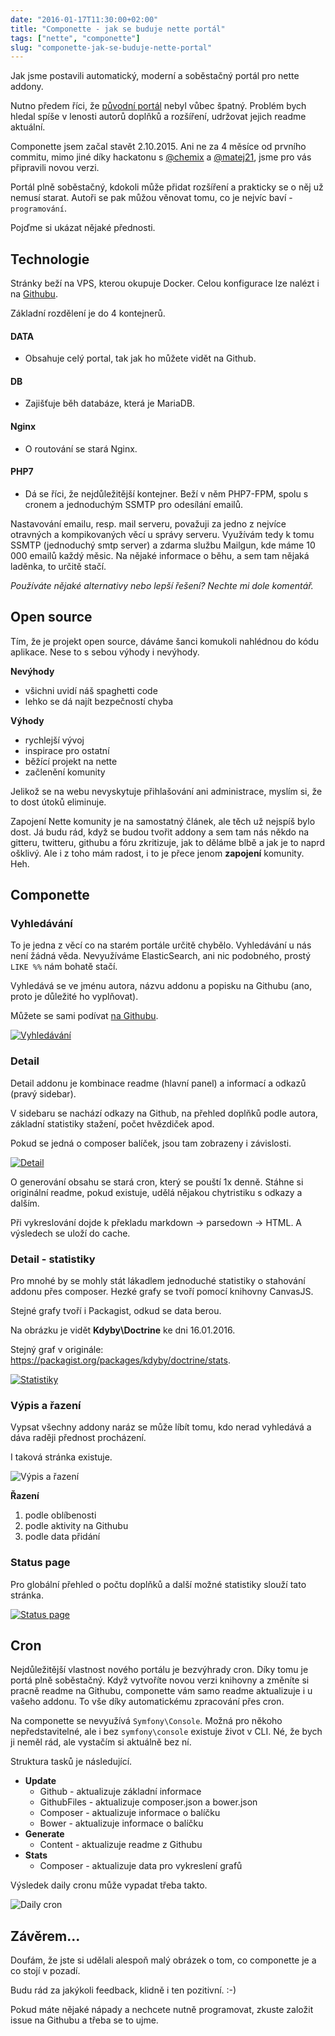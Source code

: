 ```yaml
---
date: "2016-01-17T11:30:00+02:00"
title: "Componette - jak se buduje nette portál"
tags: ["nette", "componette"]
slug: "componette-jak-se-buduje-nette-portal"
---
```


Jak jsme postavili automatický, moderní a soběstačný portál pro nette addony.

<!--more-->

Nutno předem říci, že [původní portál](https://github.com/nette/web-addons.nette.org)
nebyl vůbec špatný. Problém bych hledal spíše v lenosti autorů doplňků a rozšíření,
udržovat jejich readme aktuální.

Componette jsem začal stavět 2.10.2015. Ani ne za 4 měsíce od prvního commitu,
mimo jiné díky hackatonu s [@chemix](https://github.com/chemix) a
[@matej21](https://github.com/matej21), jsme pro vás připravili novou verzi.

Portál plně soběstačný, kdokoli může přidat rozšíření a prakticky
se o něj už nemusí starat. Autoři se pak můžou věnovat tomu, co je nejvíc
 baví - `programování`.

Pojďme si ukázat nějaké přednosti.

## Technologie

Stránky beží na VPS, kterou okupuje Docker. Celou konfigurace lze nalézt i na
[Githubu](https://github.com/componette/componette.com/tree/docker).

Základní rozdělení je do 4 kontejnerů.

#### DATA

- Obsahuje celý portal, tak jak ho můžete vidět na Github.

#### DB

- Zajišťuje běh databáze, která je MariaDB.

#### Nginx

- O routování se stará Nginx.

#### PHP7

- Dá se říci, že nejdůležitější kontejner. Beží v něm PHP7-FPM, spolu s cronem a
jednoduchým SSMTP pro odesílání emailů.

Nastavování emailu, resp. mail serveru, považuji za jedno z nejvíce otravných
a kompikovaných věcí u správy serveru. Využívám tedy k tomu SSMTP (jednoduchý
smtp server) a zdarma službu Mailgun, kde máme 10 000 emailů každý měsic.
Na nějaké informace o běhu, a sem tam nějaká laděnka, to určitě stačí.

*Používáte nějaké alternativy nebo lepší řešení? Nechte mi dole komentář.*

## Open source

Tím, že je projekt open source, dáváme šanci komukoli nahlédnou do kódu aplikace.
Nese to s sebou výhody i nevýhody.

**Nevýhody**
- všichni uvidí náš spaghetti code
- lehko se dá najít bezpečností chyba

**Výhody**
- rychlejší vývoj
- inspirace pro ostatní
- běžící projekt na nette
- začlenění komunity

Jelikož se na webu nevyskytuje přihlašování ani administrace, myslím si, že to
dost útoků eliminuje.

Zapojení Nette komunity je na samostatný článek, ale těch už nejspíš bylo dost.
Já budu rád, když se budou tvořit addony a sem tam nás někdo na gitteru, twitteru,
githubu a fóru zkritizuje, jak to děláme blbě a jak je to naprd ošklivý.
Ale i z toho mám radost, i to je přece jenom **zapojení** komunity. Heh.

## Componette

### Vyhledávání

To je jedna z věcí co na starém portále určitě chybělo. Vyhledávání u nás není
žádná věda. Nevyužíváme ElasticSearch, ani nic podobného, prostý `LIKE %%` nám
bohatě stačí.

Vyhledává se ve jménu autora, názvu addonu a popisku na Githubu (ano, proto je
důležité ho vyplňovat).

Můžete se sami podívat [na Githubu](https://github.com/componette/componette.com/blob/23de8b7394501595bae772cdb4963a29cb9975bc/app/model/orm/addon/AddonMapper.php#L16-L28).

[![][1]][1l]

### Detail

Detail addonu je kombinace readme (hlavní panel) a informací a odkazů (pravý sidebar).

V sidebaru se nachází odkazy na Github, na přehled doplňků podle autora,
základní statistiky stažení, počet hvězdiček apod.

Pokud se jedná o composer balíček, jsou tam zobrazeny i závislosti.

[![][2]][2l]

O generování obsahu se stará cron, který se pouští 1x denně. Stáhne si originální
readme, pokud existuje, udělá nějakou chytristiku s odkazy a dalším.

Při vykreslování dojde k překladu markdown -> parsedown -> HTML. A výsledech se
uloží do cache.

### Detail - statistiky

Pro mnohé by se mohly stát lákadlem jednoduché statistiky o stahování addonu
přes composer. Hezké grafy se tvoří pomocí knihovny CanvasJS.

Stejné grafy tvoří i Packagist, odkud se data berou.

Na obrázku je vidět **Kdyby\Doctrine** ke dni 16.01.2016.

Stejný graf v originále: https://packagist.org/packages/kdyby/doctrine/stats.

[![][3]][3l]

### Výpis a řazení

Vypsat všechny addony naráz se může líbít tomu, kdo nerad vyhledává a dáva
raději přednost procházení.

I taková stránka existuje.

![][5]

**Řazení**
1. podle oblíbenosti
2. podle aktivity na Githubu
3. podle data přidání

### Status page

Pro globální přehled o počtu doplňků a další možné statistiky slouží tato stránka.

[![][4]][4l]

## Cron

Nejdůležitější vlastnost nového portálu je bezvýhrady cron. Díky tomu je portá
plně soběstačný. Když vytvoříte novou verzi knihovny a změníte si pracně readme
na Githubu, componette vám samo readme aktualizuje i u vašeho addonu. To vše
díky automatickému zpracování přes cron.

Na componette se nevyužívá `Symfony\Console`. Možná pro někoho nepředstavitelné,
ale i bez `symfony\console` existuje život v CLI. Né, že bych ji neměl rád, ale
vystačím si aktuálně bez ní.

Struktura tasků je následující.

- **Update**
  - Github - aktualizuje základní informace
  - GithubFiles - aktualizuje composer.json a bower.json
  - Composer - aktualizuje informace o balíčku
  - Bower - aktualizuje informace o balíčku
- **Generate**
  - Content - aktualizuje readme z Githubu
- **Stats**
  - Composer - aktualizuje data pro vykreslení grafů

Výsledek daily cronu může vypadat třeba takto.

![][6]

## Závěrem...

Doufám, že jste si udělali alespoň malý obrázek o tom, co componette je a
co stojí v pozadí.

Budu rád za jakýkoli feedback, klidně i ten pozitivní. <span class="badge">:-)</span>

Pokud máte nějaké nápady a nechcete nutně programovat, zkuste založit issue
na Githubu a třeba se to ujme.

[1]: /misc/blog/2016/01/17/componette1.png (Vyhledávání)
[1l]: https://componette.com/search/?q=kdyby
[2]: /misc/blog/2016/01/17/componette2.png (Detail)
[2l]: https://componette.com/janmarek/webloader/
[3]: /misc/blog/2016/01/17/componette3.png (Statistiky)
[3l]: https://componette.com/kdyby/doctrine/
[4l]: https://componette.com/status/
[4]: /misc/blog/2016/01/17/componette4.png (Status page)
[5]: /misc/blog/2016/01/17/componette5.png (Výpis a řazení)
[5l]: https://componette.com/all/
[6]: /misc/blog/2016/01/17/componette6.png (Daily cron)
